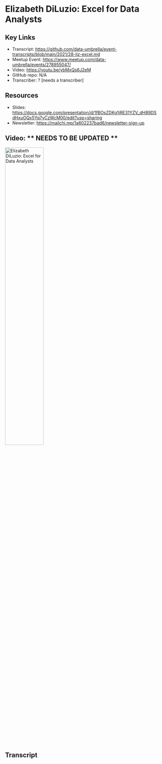 # Elizabeth DiLuzio: Excel for Data Analysts

## Key Links
- Transcript:  https://github.com/data-umbrella/event-transcripts/blob/main/2021/28-liz-excel.md
- Meetup Event:  https://www.meetup.com/data-umbrella/events/278955047/
- Video:  https://youtu.be/ybMxQs6J2eM
- GitHub repo:   N/A
- Transcriber:  ? [needs a transcriber]

## Resources
- Slides:  https://docs.google.com/presentation/d/1fBOsZDKg1jRE31YZV_dH89DSdHxuOQx5Yq7yCzWcM00/edit?usp=sharing
- Newsletter:  https://mailchi.mp/1a602237bad6/newsletter-sign-up


## Video:  ** NEEDS TO BE UPDATED **

<a href="http://www.youtube.com/watch?feature=player_embedded&v=dyxS9KKCNzA" target="_blank"><img src="http://img.youtube.com/vi/dyxS9KKCNzA/0.jpg" 
alt="Elizabeth DiLuzio: Excel for Data Analysts" width="50%" /></a>

## Transcript

